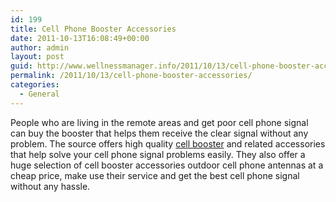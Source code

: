```yaml
---
id: 199
title: Cell Phone Booster Accessories
date: 2011-10-13T16:08:49+00:00
author: admin
layout: post
guid: http://www.wellnessmanager.info/2011/10/13/cell-phone-booster-accessories/
permalink: /2011/10/13/cell-phone-booster-accessories/
categories:
  - General
---
```

People who are living in the remote areas and get poor cell phone signal can buy the booster that helps them receive the clear signal without any problem. The source offers high quality [cell booster](http://www.thesource.ca/estore/category.aspx?language=en-CA&catalog=Online&category=signal_boosters) and related accessories that help solve your cell phone signal problems easily. They also offer a huge selection of cell booster accessories outdoor cell phone antennas at a cheap price, make use their service and get the best cell phone signal without any hassle.